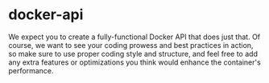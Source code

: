 # docker-api
We expect you to create a fully-functional Docker API that does just that. Of course, we want to see your coding prowess and best practices in action, so make sure to use proper coding style and structure, and feel free to add any extra features or optimizations you think would enhance the container's performance.
